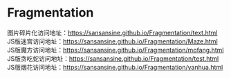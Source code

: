 # Fragmentation
图片碎片化访问地址：https://sansansine.github.io/Fragmentation/text.html
JS版迷宫访问地址：https://sansansine.github.io/Fragmentation/Maze.html
JS版魔方访问地址：https://sansansine.github.io/Fragmentation/mofang.html
JS版贪吃蛇访问地址：https://sansansine.github.io/Fragmentation/test.html
JS版烟花访问地址：https://sansansine.github.io/Fragmentation/yanhua.html
